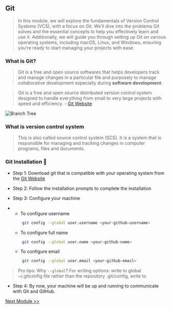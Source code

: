 ## Git

>   In this module, we will explore the fundamentals of Version Control Systems (VCS), with a focus on Git. We’ll dive into the problems Git solves and the essential concepts to help you effectively learn and use it. Additionally, we will guide you through setting up Git on various operating systems, including macOS, Linux, and Windows, ensuring you’re ready to start managing your projects with ease.

###   What is Git? 

>   Git is a free and open source softwares that helps developers track and manage changes in a particular file and purposely to manage collaborative development especially during **software development**.

> Git is a free and open source distributed version control system designed to handle everything from small to very large projects with speed and efficiency. - [Git Website](https://git-scm.com/)

![Branch Tree](./vscode-pack/branch.png)

### What is version control system

>   This is also called source control system (SCS). It is a system that is responsible for managing and tracking changes in computer programs, files and documents.

### Git Installation 🌄

-   Step 1: Download git that is compatible with your operating system from the [Git Website](https://git-scm.com/)

-   Step 2: Follow the installation prompts to complete the installation

-   Step 3: Configure your machine
-   
    -   To configure username  
    ```bash
        git config --global user.username <your-github-username>
    ```
    -   To configure full name
    ```bash
        git config --global user.name <your-github-name>
    ```
    -   To configure email
    ```bash
        git config --global user.email <your-github-email>
    ```
> Pro tips: Why ``--global``? For writing options: write to global ~/.gitconfig file rather than the repository .git/config, write to

-   Step 4: By now, your machine will be up and running to communicate with Git and GitHub.


[Next Module >>](1-basic-linux-commands.md)
